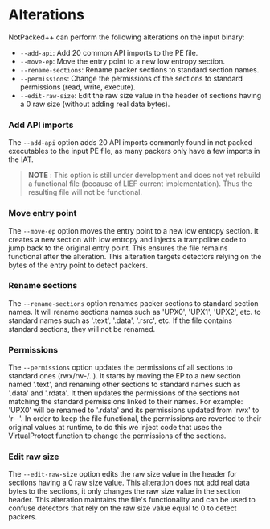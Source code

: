 # Alterations


NotPacked++ can perform the following alterations on the input binary:

- `--add-api`: Add 20 common API imports to the PE file.
- `--move-ep`: Move the entry point to a new low entropy section.
- `--rename-sections`: Rename packer sections to standard section names.
- `--permissions`: Change the permissions of the sections to standard permissions (read, write, execute).
- `--edit-raw-size`: Edit the raw size value in the header of sections having a 0 raw size (without adding real data bytes).



### Add API imports

The `--add-api` option adds 20 API imports commonly found in not packed executables to the input PE file, as many packers only have a few imports in the IAT. 

>**NOTE** : This option is still under development and does not yet rebuild a functional file (because of LIEF current implementation). Thus the resulting file will not be functional.



### Move entry point

The `--move-ep` option moves the entry point to a new low entropy section. It creates a new section with low entropy and injects a trampoline code to jump back to the original entry point. This ensures the file remains functional after the alteration. This alteration targets detectors relying on the bytes of the entry point to detect packers.


### Rename sections

The `--rename-sections` option renames packer sections to standard section names. It will rename sections names such as 'UPX0', 'UPX1', 'UPX2', etc. to standard names such as '.text', '.data', '.rsrc', etc. If the file contains standard sections, they will not be renamed. 


### Permissions

The `--permissions` option updates the permissions of all sections to standard ones (rwx/rw-/..). It starts by moving the EP to a new section named '.text', and renaming other sections to standard names such as '.data' and '.rdata'. It then updates the permissions of the sections not matching the standard permissions linked to their names. For example: 'UPX0' will be renamed to '.rdata' and its permissions updated from 'rwx' to 'r--'. In order to keep the file functional, the permissions are reverted to their original values at runtime, to do this we inject code that uses the VirtualProtect function to change the permissions of the sections.


### Edit raw size

The `--edit-raw-size` option edits the raw size value in the header for sections having a 0 raw size value. This alteration does not add real data bytes to the sections, it only changes the raw size value in the section header. This alteration maintains the file's functionality and can be used to confuse detectors that rely on the raw size value equal to 0 to detect packers.




